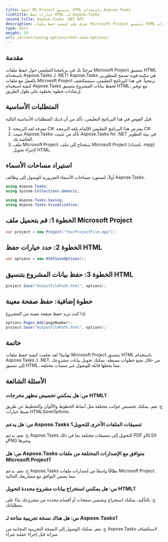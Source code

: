 ```yaml
---
title: احفظ MS Project بتنسيق HTML باستخدام Aspose.Tasks
linktitle: خيارات حفظ HTML لـ Aspose.Tasks
second_title: Aspose.Tasks .NET API
description: تعرف على كيفية حفظ ملفات Microsoft Project بتنسيق HTML باستخدام Aspose.Tasks لـ .NET. قم بتحويل بيانات المشروع دون عناء باستخدام دليلنا خطوة بخطوة.
type: docs
weight: 10
url: /ar/net/saving-options/html-save-options/
---
```

## مقدمة
مرحبًا بك في برنامجنا التعليمي حول حفظ ملفات Microsoft Project بتنسيق HTML باستخدام Aspose.Tasks لـ .NET! Aspose.Tasks هي مكتبة قوية تسمح للمطورين بالعمل مع ملفات Microsoft Project برمجياً. في هذا البرنامج التعليمي، سنستكشف كيفية استخدام Aspose.Tasks لحفظ بيانات المشروع بتنسيق HTML، مع توفير إرشادات خطوة بخطوة على طول الطريق.
## المتطلبات الأساسية
قبل الغوص في هذا البرنامج التعليمي، تأكد من أن لديك المتطلبات الأساسية التالية:
1. معرفة لغة البرمجة C#: يفترض هذا البرنامج التعليمي الإلمام بلغة البرمجة C#.
2. تثبيت Aspose.Tasks: تأكد من تثبيت Aspose.Tasks for .NET في بيئة التطوير الخاصة بك.
3. ملف Microsoft Project: ستحتاج إلى ملف Microsoft Project (بامتداد .mpp) لإجراء تحويل HTML.

## استيراد مساحات الأسماء
أولاً، لنستورد مساحات الأسماء الضرورية للوصول إلى وظائف Aspose.Tasks.
```csharp
using Aspose.Tasks;
using System.Collections.Generic;

using Aspose.Tasks.Saving;
using Aspose.Tasks.Visualization;
```

## الخطوة 1: قم بتحميل ملف Microsoft Project
```csharp
var project = new Project("YourProjectFile.mpp");
```
## الخطوة 2: حدد خيارات حفظ HTML
```csharp
var options = new HtmlSaveOptions();
```
## الخطوة 3: حفظ بيانات المشروع بتنسيق HTML
```csharp
project.Save("OutputFilePath.html", options);
```
## خطوة إضافية: حفظ صفحة معينة
إذا كنت تريد حفظ صفحة معينة من المشروع:
```csharp
options.Pages.Add(pageNumber);
project.Save("OutputFilePath.html", options);
```

## خاتمة
تهانينا! لقد تعلمت كيفية حفظ ملفات Microsoft Project بتنسيق HTML باستخدام Aspose.Tasks لـ .NET. من خلال بضع خطوات بسيطة، يمكنك تحويل بيانات مشروعك إلى تنسيق HTML، مما يجعلها قابلة للوصول عبر منصات مختلفة.
## الأسئلة الشائعة
### س: هل يمكنني تخصيص مظهر مخرجات HTML؟
ج: نعم، يمكنك تخصيص جوانب مختلفة مثل أنماط الخطوط والألوان والتخطيط عن طريق ضبط خيارات HTMLSaveOptions.
### س: هل يدعم Aspose.Tasks تنسيقات الملفات الأخرى للتحويل؟
ج: نعم، يدعم Aspose.Tasks التحويل إلى تنسيقات مختلفة بما في ذلك PDF وXLSX وPNG وغيرها.
### س: هل Aspose.Tasks متوافق مع الإصدارات المختلفة من ملفات Microsoft Project؟
ج: نعم، يدعم Aspose.Tasks نطاقًا واسعًا من إصدارات ملفات Microsoft Project، مما يضمن التوافق مع مشاريعك الحالية.
### س: هل يمكنني استخراج بيانات مشروع محددة لتحويل HTML؟
ج: بالتأكيد، يمكنك استخراج وتضمين صفحات أو أقسام محددة من مشروعك بناءً على متطلباتك.
### س: هل هناك نسخة تجريبية متاحة لـ Aspose.Tasks؟
ج: نعم، يمكنك الوصول إلى النسخة التجريبية المجانية من Aspose.Tasks لاستكشاف ميزاته قبل إجراء عملية شراء.